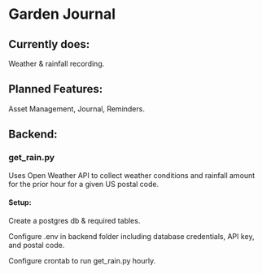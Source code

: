 # Garden Journal

## Currently does:
Weather & rainfall recording.

## Planned Features:
Asset Management, Journal, Reminders. 

## Backend:

### get_rain.py 
Uses Open Weather API to collect weather conditions and rainfall amount for the prior hour for a given US postal code.

#### Setup:
  Create a postgres db & required tables.

  Configure .env in backend folder including database credentials, API key, and postal code. 

  Configure crontab to run get_rain.py hourly.
